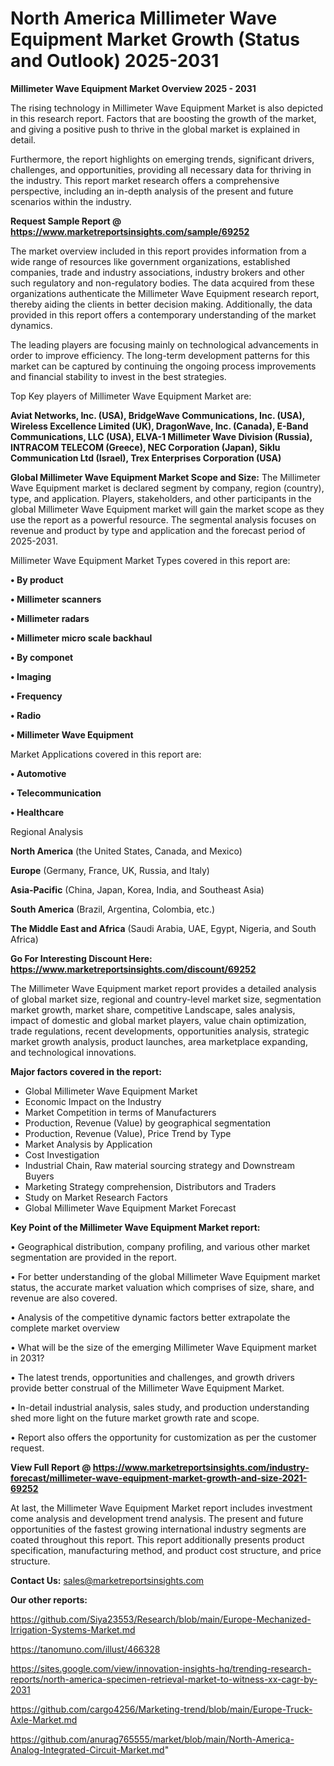 # North America Millimeter Wave Equipment Market Growth (Status and Outlook) 2025-2031

<Strong> Millimeter Wave Equipment Market Overview 2025 - 2031</strong>

The rising technology in Millimeter Wave Equipment Market is also depicted in this research report. Factors that are boosting the growth of the market, and giving a positive push to thrive in the global market is explained in detail.

Furthermore, the report highlights on emerging trends, significant drivers, challenges, and opportunities, providing all necessary data for thriving in the industry. This report market research offers a comprehensive perspective, including an in-depth analysis of the present and future scenarios within the industry.

<strong>Request Sample Report @ <a href=https://www.marketreportsinsights.com/sample/69252>https://www.marketreportsinsights.com/sample/69252</a></strong>

The market overview included in this report provides information from a wide range of resources like government organizations, established companies, trade and industry associations, industry brokers and other such regulatory and non-regulatory bodies. The data acquired from these organizations authenticate the Millimeter Wave Equipment research report, thereby aiding the clients in better decision making. Additionally, the data provided in this report offers a contemporary understanding of the market dynamics.

The leading players are focusing mainly on technological advancements in order to improve efficiency. The long-term development patterns for this market can be captured by continuing the ongoing process improvements and financial stability to invest in the best strategies.

Top Key players of Millimeter Wave Equipment Market are:

<strong>Aviat Networks, Inc. (USA), BridgeWave Communications, Inc. (USA), Wireless Excellence Limited (UK), DragonWave, Inc. (Canada), E-Band Communications, LLC (USA), ELVA-1 Millimeter Wave Division (Russia), INTRACOM TELECOM (Greece), NEC Corporation (Japan), Siklu Communication Ltd (Israel), Trex Enterprises Corporation (USA)</strong>

<strong><b>Global Millimeter Wave Equipment Market Scope and Size:</b></strong>
The Millimeter Wave Equipment market is declared segment by company, region (country), type, and application. Players, stakeholders, and other participants in the global Millimeter Wave Equipment market will gain the market scope as they use the report as a powerful resource. The segmental analysis focuses on revenue and product by type and application and the forecast period of 2025-2031.

Millimeter Wave Equipment Market Types covered in this report are:

<strong>• By product

• Millimeter scanners

• Millimeter radars

• Millimeter micro scale backhaul

• By componet

• Imaging

• Frequency

• Radio

• Millimeter Wave Equipment</strong>

Market Applications covered in this report are:

<strong>• Automotive

• Telecommunication

• Healthcare</strong> 

Regional Analysis

<strong>North America</strong> (the United States, Canada, and Mexico)

<strong>Europe</strong> (Germany, France, UK, Russia, and Italy)

<strong>Asia-Pacific</strong> (China, Japan, Korea, India, and Southeast Asia)

<strong>South America</strong> (Brazil, Argentina, Colombia, etc.)

<strong>The Middle East and Africa</strong> (Saudi Arabia, UAE, Egypt, Nigeria, and South Africa)

<strong>Go For Interesting Discount Here: <a href=https://www.marketreportsinsights.com/discount/69252>https://www.marketreportsinsights.com/discount/69252</a></strong>

The Millimeter Wave Equipment market report provides a detailed analysis of global market size, regional and country-level market size, segmentation market growth, market share, competitive Landscape, sales analysis, impact of domestic and global market players, value chain optimization, trade regulations, recent developments, opportunities analysis, strategic market growth analysis, product launches, area marketplace expanding, and technological innovations.

<strong><b>Major factors covered in the report:</b></strong>
<ul>
  <li>Global Millimeter Wave Equipment Market </li>
  <li>Economic Impact on the Industry</li>
  <li>Market Competition in terms of Manufacturers</li>
  <li>Production, Revenue (Value) by geographical segmentation</li>
  <li>Production, Revenue (Value), Price Trend by Type</li>
  <li>Market Analysis by Application</li>
  <li>Cost Investigation</li>
  <li>Industrial Chain, Raw material sourcing strategy and Downstream Buyers</li>
  <li>Marketing Strategy comprehension, Distributors and Traders</li>
  <li>Study on Market Research Factors</li>
  <li>Global Millimeter Wave Equipment Market Forecast</li>
</ul>

<strong><b>Key Point of the Millimeter Wave Equipment Market report:</b></strong>

• Geographical distribution, company profiling, and various other market segmentation are provided in the report.

• For better understanding of the global Millimeter Wave Equipment market status, the accurate market valuation which comprises of size, share, and revenue are also covered.

• Analysis of the competitive dynamic factors better extrapolate the complete market overview

• What will be the size of the emerging Millimeter Wave Equipment market in 2031?

• The latest trends, opportunities and challenges, and growth drivers provide better construal of the Millimeter Wave Equipment Market.

• In-detail industrial analysis, sales study, and production understanding shed more light on the future market growth rate and scope.

• Report also offers the opportunity for customization as per the customer request.

<strong><b>View Full Report @ <a href=https://www.marketreportsinsights.com/industry-forecast/millimeter-wave-equipment-market-growth-and-size-2021-69252>https://www.marketreportsinsights.com/industry-forecast/millimeter-wave-equipment-market-growth-and-size-2021-69252</a></b></strong>


At last, the Millimeter Wave Equipment Market report includes investment come analysis and development trend analysis. The present and future opportunities of the fastest growing international industry segments are coated throughout this report. This report additionally presents product specification, manufacturing method, and product cost structure, and price structure.

<strong>Contact Us:</strong>
sales@marketreportsinsights.com

<strong>Our other reports:</strong>

<a href=https://github.com/Siya23553/Research/blob/main/Europe-Mechanized-Irrigation-Systems-Market.md>https://github.com/Siya23553/Research/blob/main/Europe-Mechanized-Irrigation-Systems-Market.md</a>

<a href=https://tanomuno.com/illust/466328>https://tanomuno.com/illust/466328</a>

<a href=https://sites.google.com/view/innovation-insights-hq/trending-research-reports/north-america-specimen-retrieval-market-to-witness-xx-cagr-by-2031>https://sites.google.com/view/innovation-insights-hq/trending-research-reports/north-america-specimen-retrieval-market-to-witness-xx-cagr-by-2031</a>

<a href=https://github.com/cargo4256/Marketing-trend/blob/main/Europe-Truck-Axle-Market.md>https://github.com/cargo4256/Marketing-trend/blob/main/Europe-Truck-Axle-Market.md</a>

<a href=https://github.com/anurag765555/market/blob/main/North-America-Analog-Integrated-Circuit-Market.md>https://github.com/anurag765555/market/blob/main/North-America-Analog-Integrated-Circuit-Market.md</a>"
